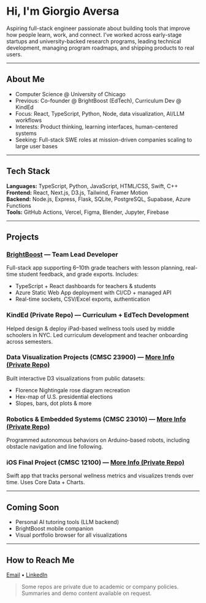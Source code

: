 # Hi, I'm Giorgio Aversa

Aspiring full-stack engineer passionate about building tools that improve how people learn, work, and connect. I’ve worked across early-stage startups and university-backed research programs, leading technical development, managing program roadmaps, and shipping products to real users.

---

## About Me

- Computer Science @ University of Chicago  
- Previous: Co-founder @ BrightBoost (EdTech), Curriculum Dev @ KindEd  
- Focus: React, TypeScript, Python, Node, data visualization, AI/LLM workflows  
- Interests: Product thinking, learning interfaces, human-centered systems  
- Seeking: Full-stack SWE roles at mission-driven companies scaling to large user bases

---

## Tech Stack

**Languages:** TypeScript, Python, JavaScript, HTML/CSS, Swift, C++  
**Frontend:** React, Next.js, D3.js, Tailwind, Framer Motion  
**Backend:** Node.js, Express, Flask, SQLite, PostgreSQL, Supabase, Azure Functions  
**Tools:** GitHub Actions, Vercel, Figma, Blender, Jupyter, Firebase

---

## Projects

### [BrightBoost](https://github.com/Bright-Bots-Initiative/brightboost) — Team Lead Developer  
Full-stack app supporting 6–10th grade teachers with lesson planning, real-time student feedback, and grade exports. Includes:
- TypeScript + React dashboards for teachers & students  
- Azure Static Web App deployment with CI/CD + managed API  
- Real-time sockets, CSV/Excel exports, authentication  

### KindEd (Private Repo) — Curriculum + EdTech Development  
Helped design & deploy iPad-based wellness tools used by middle schoolers in NYC. Led curriculum development and teacher onboarding across semesters.

### Data Visualization Projects (CMSC 23900) — [More Info (Private Repo)]()  
Built interactive D3 visualizations from public datasets:
- Florence Nightingale rose diagram recreation  
- Hex-map of U.S. presidential elections  
- Slopes, bars, dot plots & more  

### Robotics & Embedded Systems (CMSC 23010) — [More Info (Private Repo)]()  
Programmed autonomous behaviors on Arduino-based robots, including obstacle navigation and line following.

### iOS Final Project (CMSC 12100) — [More Info (Private Repo)]()  
Swift app that tracks personal wellness metrics and visualizes trends over time. Uses Core Data + Charts.

---

## Coming Soon

- Personal AI tutoring tools (LLM backend)  
- BrightBoost mobile companion  
- Visual portfolio browser for all visualizations

---

## How to Reach Me

[Email](mailto:giorgioaversa3@gmail.com) • [LinkedIn](https://www.linkedin.com/in/giorgio-aversa-669661287)

> Some repos are private due to academic or company policies. Summaries and demo content available on request.
